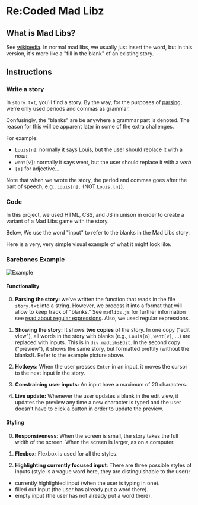 # Re:Coded Mad Libz

## What is Mad Libs? 
See [wikipedia](https://en.wikipedia.org/wiki/Mad_Libs). In normal mad libs, we usually just insert the word, but in this version, it's more like a "fill in the blank" of an existing story.

## Instructions

### Write a story

In `story.txt`, you'll find a story. By the way, for the purposes of [parsing](https://en.wikipedia.org/wiki/Parsing), we're only used periods and commas as grammar.

Confusingly, the "blanks" are be anywhere a grammar part is denoted. The reason for this will be apparent later in some of the extra challenges.

For example:
* `Louis[n]`: normally it says Louis, but the user should replace it with a *noun*
* `went[v]`: normally it says went, but the user should replace it with a *verb*
* `[a]` for adjective...

Note that when we wrote the story, the period and commas goes after the part of speech, e.g., `Louis[n].` (NOT `Louis.[n]`).

### Code

In this project, we used HTML, CSS, and JS in unison in order to create a variant of a Mad Libs game with the story. 

Below, We use the word "input" to refer to the blanks in the Mad Libs story.

Here is a very, very simple visual example of what it might look like.

### Barebones Example
![Example](https://i.imgur.com/ZRNvFC7.png)

#### Functionality 

0. **Parsing the story:** we've written the function that reads in the file `story.txt` into a string. However, we process it into a format that will allow to keep track of "blanks." See `madlibs.js` for further information see [read about regular expressions](https://www.freecodecamp.org/learn/javascript-algorithms-and-data-structures/regular-expressions/). Also, we used regular expressions.

1. **Showing the story:** It shows **two copies** of the story. In one copy ("edit view"),
all words in the story with blanks (e.g., `Louis[n]`, `went[v]`, ...) are replaced with inputs. This is in `div.madLibsEdit`. In the second copy ("preview"), it shows the same story, but formatted prettily (without the blanks!). Refer to the example picture above.

2. **Hotkeys:** When the user presses `Enter` in an input, it moves the cursor to the next input in the story.

3. **Constraining user inputs:** An input have a maximum of 20 characters.

4. **Live update:** Whenever the user updates a blank in the edit view, it updates the preview any time a new character is typed and the user doesn't have to click a button in order to update the preview.

#### Styling 

0. **Responsiveness**: When the screen is small, the story takes the full width of the screen. When the screen is larger, as on a computer.

1. **Flexbox**: Flexbox is used for all the styles.

2. **Highlighting currently focused input**: There are three possible styles of inputs (style is a vague word here, they are distinguishable to the user):
* currently highlighted input (when the user is typing in one).
* filled out input (the user has already put a word there).
* empty input (the user has not already put a word there).

